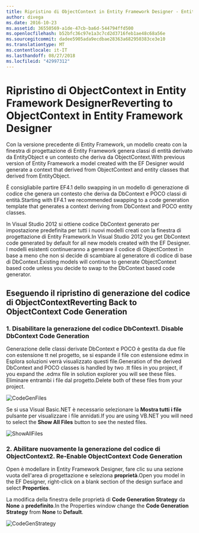 ```yaml
---
title: Ripristino di ObjectContext in Entity Framework Designer - Entity Framework 6
author: divega
ms.date: 2016-10-23
ms.assetid: 36550569-a1de-47cb-ba6d-544794ffd500
ms.openlocfilehash: b52bfc36c97e1a3c7cd2d3716feb1ae48c68a56e
ms.sourcegitcommit: dadee5905ada9ecdbae28363a682950383ce3e10
ms.translationtype: MT
ms.contentlocale: it-IT
ms.lasthandoff: 08/27/2018
ms.locfileid: "42997312"
---
```

# <a name="reverting-to-objectcontext-in-entity-framework-designer"></a><span data-ttu-id="79e3d-102">Ripristino di ObjectContext in Entity Framework Designer</span><span class="sxs-lookup"><span data-stu-id="79e3d-102">Reverting to ObjectContext in Entity Framework Designer</span></span>
<span data-ttu-id="79e3d-103">Con la versione precedente di Entity Framework, un modello creato con la finestra di progettazione di Entity Framework genera classi di entità derivato da EntityObject e un contesto che deriva da ObjectContext.</span><span class="sxs-lookup"><span data-stu-id="79e3d-103">With previous version of Entity Framework a model created with the EF Designer would generate a context that derived from ObjectContext and entity classes that derived from EntityObject.</span></span>

<span data-ttu-id="79e3d-104">È consigliabile partire EF4.1 dello swapping in un modello di generazione di codice che genera un contesto che deriva da DbContext e POCO classi di entità.</span><span class="sxs-lookup"><span data-stu-id="79e3d-104">Starting with EF4.1 we recommended swapping to a code generation template that generates a context deriving from DbContext and POCO entity classes.</span></span>

<span data-ttu-id="79e3d-105">In Visual Studio 2012 si ottiene codice DbContext generato per impostazione predefinita per tutti i nuovi modelli creati con la finestra di progettazione di Entity Framework.</span><span class="sxs-lookup"><span data-stu-id="79e3d-105">In Visual Studio 2012 you get DbContext code generated by default for all new models created with the EF Designer.</span></span> <span data-ttu-id="79e3d-106">I modelli esistenti continueranno a generare il codice di ObjectContext in base a meno che non si decide di scambiare al generatore di codice di base di DbContext.</span><span class="sxs-lookup"><span data-stu-id="79e3d-106">Existing models will continue to generate ObjectContext based code unless you decide to swap to the DbContext based code generator.</span></span>

## <a name="reverting-back-to-objectcontext-code-generation"></a><span data-ttu-id="79e3d-107">Eseguendo il ripristino di generazione del codice di ObjectContext</span><span class="sxs-lookup"><span data-stu-id="79e3d-107">Reverting Back to ObjectContext Code Generation</span></span>

### <a name="1-disable-dbcontext-code-generation"></a><span data-ttu-id="79e3d-108">1. Disabilitare la generazione del codice DbContext</span><span class="sxs-lookup"><span data-stu-id="79e3d-108">1. Disable DbContext Code Generation</span></span>

<span data-ttu-id="79e3d-109">Generazione delle classi derivate DbContext e POCO è gestita da due file con estensione tt nel progetto, se si espande il file con estensione edmx in Esplora soluzioni verrà visualizzato questi file.</span><span class="sxs-lookup"><span data-stu-id="79e3d-109">Generation of the derived DbContext and POCO classes is handled by two .tt files in you project, if you expand the .edmx file in solution explorer you will see these files.</span></span> <span data-ttu-id="79e3d-110">Eliminare entrambi i file dal progetto.</span><span class="sxs-lookup"><span data-stu-id="79e3d-110">Delete both of these files from your project.</span></span>

![CodeGenFiles](~/ef6/media/codegenfiles.png)

<span data-ttu-id="79e3d-112">Se si usa Visual Basic.NET è necessario selezionare la **Mostra tutti i file** pulsante per visualizzare i file annidati.</span><span class="sxs-lookup"><span data-stu-id="79e3d-112">If you are using VB.NET you will need to select the **Show All Files** button to see the nested files.</span></span>

![ShowAllFiles](~/ef6/media/showallfiles.png)

### <a name="2-re-enable-objectcontext-code-generation"></a><span data-ttu-id="79e3d-114">2. Abilitare nuovamente la generazione del codice di ObjectContext</span><span class="sxs-lookup"><span data-stu-id="79e3d-114">2. Re-Enable ObjectContext Code Generation</span></span>

<span data-ttu-id="79e3d-115">Open è modellare in Entity Framework Designer, fare clic su una sezione vuota dell'area di progettazione e seleziona **proprietà**.</span><span class="sxs-lookup"><span data-stu-id="79e3d-115">Open you model in the EF Designer, right-click on a blank section of the design surface and select **Properties**.</span></span>

<span data-ttu-id="79e3d-116">La modifica della finestra delle proprietà di **Code Generation Strategy** da **None** a **predefinito**.</span><span class="sxs-lookup"><span data-stu-id="79e3d-116">In the Properties window change the **Code Generation Strategy** from **None** to **Default**.</span></span>

![CodeGenStrategy](~/ef6/media/codegenstrategy.png)
